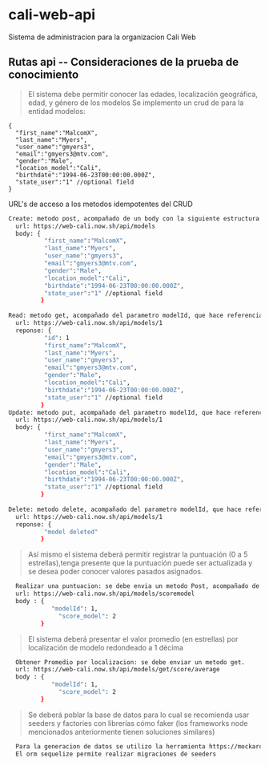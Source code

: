 # cali-web-api
Sistema de administracion para la organizacion Cali Web

## Rutas api -- Consideraciones de la prueba de conocimiento
> El sistema debe permitir conocer las edades, localización geográfica, edad, y género de los modelos
  Se implemento un crud de para la entidad modelos: 
  ```code
  {
    "first_name":"MalcomX",
    "last_name":"Myers",
    "user_name":"gmyers3",
    "email":"gmyers3@mtv.com",
    "gender":"Male",
    "location_model":"Cali",
    "birthdate":"1994-06-23T00:00:00.000Z",
    "state_user":"1" //optional field
  }
  ```
  URL's de acceso a los metodos idempotentes del CRUD
  ```bash
  Create: metodo post, acompañado de un body con la siguiente estructura:
    url: https://web-cali.now.sh/api/models
    body: {
            "first_name":"MalcomX",
            "last_name":"Myers",
            "user_name":"gmyers3",
            "email":"gmyers3@mtv.com",
            "gender":"Male",
            "location_model":"Cali",
            "birthdate":"1994-06-23T00:00:00.000Z",
            "state_user":"1" //optional field
           }
           
  Read: metodo get, acompañado del parametro modelId, que hace referencia a la identificacion del modelo
    url: https://web-cali.now.sh/api/models/1
    reponse: {
            "id": 1
            "first_name":"MalcomX",
            "last_name":"Myers",
            "user_name":"gmyers3",
            "email":"gmyers3@mtv.com",
            "gender":"Male",
            "location_model":"Cali",
            "birthdate":"1994-06-23T00:00:00.000Z",
            "state_user":"1" //optional field
           }
  Update: metodo put, acompañado del parametro modelId, que hace referencia a la identificacion del modelo y el body
    url: https://web-cali.now.sh/api/models/1
    body: {
            "first_name":"MalcomX",
            "last_name":"Myers",
            "user_name":"gmyers3",
            "email":"gmyers3@mtv.com",
            "gender":"Male",
            "location_model":"Cali",
            "birthdate":"1994-06-23T00:00:00.000Z",
            "state_user":"1" //optional field
           }
           
  Delete: metodo delete, acompañado del parametro modelId, que hace referencia a la identificacion del modelo
    url: https://web-cali.now.sh/api/models/1
    reponse: {
            "model deleted"
           }
  ```

>Así mismo el sistema deberá permitir registrar la puntuación (0 a 5 estrellas),tenga presente que la puntuación puede ser actualizada y se desea poder conocer valores pasados asignados.

```bash
  Realizar una puntuacion: se debe envia un metodo Post, acompañado de un body con la siguiente structura:
  url: https://web-cali.now.sh/api/models/scoremodel
  body : {
            "modelId": 1,
	          "score_model": 2
         }
```

>El sistema deberá presentar el valor promedio (en estrellas) por localización
de modelo redondeado a 1 décima

```bash
  Obtener Promedio por localizacion: se debe enviar un metodo get.
  url: https://web-cali.now.sh/api/models/get/score/average
  body : {
            "modelId": 1,
	          "score_model": 2
         }
```

>Se deberá poblar la base de datos para lo cual se recomienda usar seeders y factories con librerías cómo faker (los frameworks node mencionados anteriormente tienen soluciones similares)

```bash
  Para la generacion de datos se utilizo la herramienta https://mockaroo.com/
  El orm sequelize permite realizar migraciones de seeders
```
